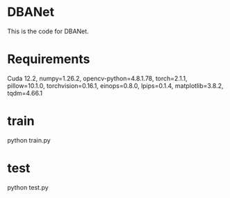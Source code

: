 # DBANet
This is the code for DBANet.
# Requirements
Cuda 12.2,
numpy=1.26.2,
opencv-python=4.8.1.78,
torch=2.1.1,
pillow=10.1.0,
torchvision=0.16.1,
einops=0.8.0,
lpips=0.1.4,
matplotlib=3.8.2,
tqdm=4.66.1

# train
python train.py
# test
python test.py
